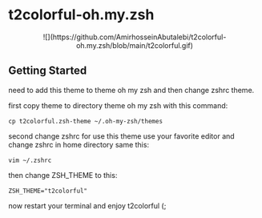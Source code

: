 # t2colorful-oh.my.zsh

<p align="center">![](https://github.com/AmirhosseinAbutalebi/t2colorful-oh.my.zsh/blob/main/t2colorful.gif)</p>

## Getting Started
need to add this theme to theme oh my zsh and then change zshrc theme.

first copy theme to directory theme oh my zsh with this command:
```
cp t2colorful.zsh-theme ~/.oh-my-zsh/themes
```
second change zshrc for use this theme
use your favorite editor and change zshrc in home directory same this:
```
vim ~/.zshrc
```
then change ZSH_THEME to this:
```
ZSH_THEME="t2colorful"
```
now restart your terminal and enjoy t2colorful (;
